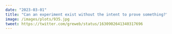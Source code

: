 ```yaml
---
date: "2023-03-01"
title: "Can an experiment exist without the intent to prove something?"
image: /images/plots/935.jpg
tweet: https://twitter.com/greweb/status/1630902641340317696
---
```

